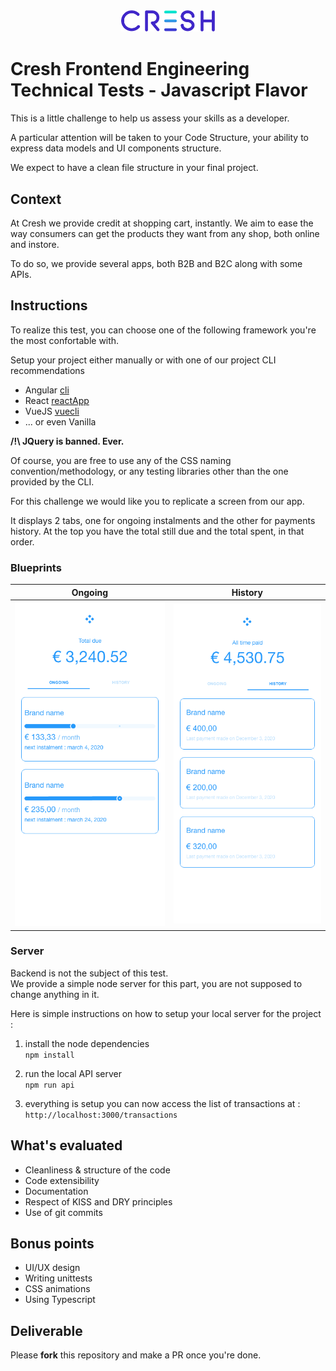 <p style="text-align: center; margin: 40px auto;"><img src="images/logo.png" width="150px" /></p>

# Cresh Frontend Engineering Technical Tests - Javascript Flavor

This is a little challenge to help us assess your skills as a developer.

A particular attention will be taken to your Code Structure, your ability to express data models and UI components structure.

We expect to have a clean file structure in your final project.

## Context

At Cresh we provide credit at shopping cart, instantly.
We aim to ease the way consumers can get the products they want from any shop, both online and instore.

To do so, we provide several apps, both B2B and B2C along with some APIs.

## Instructions

To realize this test, you can choose one of the following framework you're the most confortable with.

Setup your project either manually or with one of our project CLI recommendations
- Angular [cli](https://cli.angular.io/)
- React [reactApp](https://create-react-app.dev/docs/getting-started/)
- VueJS [vuecli](https://cli.vuejs.org/)
- ... or even Vanilla

**/!\ JQuery is banned. Ever.**

Of course, you are free to use any of the CSS naming convention/methodology, or any testing libraries other than the one provided by the CLI.

For this challenge we would like you to replicate a screen from our app.

It displays 2 tabs, one for ongoing instalments and the other for payments history.
At the top you have the total still due and the total spent, in that order.

### Blueprints

Ongoing | History
:-:|:-:
![Ongoing](./images/ongoing.png) | ![History](./images/history.png)

### Server

Backend is not the subject of this test.  
We provide a simple node server for this part, you are not supposed to change anything in it.

Here is simple instructions on how to setup your local server for the project :

1. install the node dependencies  
  `npm install`

2. run the local API server  
  `npm run api`

3. everything is setup you can now access the list of transactions at :  
  `http://localhost:3000/transactions`

## What's evaluated

- Cleanliness & structure of the code
- Code extensibility
- Documentation
- Respect of KISS and DRY principles
- Use of git commits

## Bonus points

- UI/UX design
- Writing unittests
- CSS animations
- Using Typescript

## Deliverable

Please **fork** this repository and make a PR once you're done.
